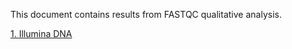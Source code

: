 This document contains results from FASTQC qualitative analysis. 

[1. Illumina DNA](file:///home/natalia/Desktop/Diplomovka/ILLUMINA/Results_fastqc_illumina/D48NS_HagDNA_FKDN220190237-1A_H5JCHDSX3_L2_1_fastqc.html) <br />
